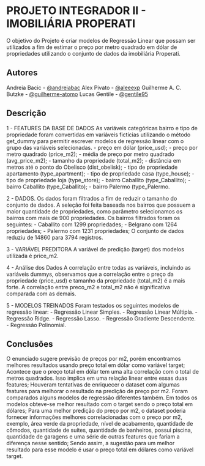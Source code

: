 
# PROJETO INTEGRADOR II - IMOBILIÁRIA PROPERATI

O objetivo do Projeto é criar modelos de Regressão Linear que possam ser utilizados a fim de estimar o preço por metro quadrado em dólar de propriedades utilizando o conjunto de dados da imobiliária Properati.


## Autores
Andreia Bacic - [@andreiabac](https://github.com/andreiabac)
Alex Pivato - [@aleeexp](https://github.com/aleeexp)
Guilherme A. C. Butzke - [@guilherme-atomo](https://github.com/guilherme-atomo)
Lucas Gentile - [@gentile95](https://github.com/gentile95)

## Descrição

   1 - FEATURES DA BASE DE DADOS
   As variáveis categóricas bairro e tipo de propriedade foram convertidas em variáveis fictícias utilizando o método get_dummy para permitir escrever modelos de regressão linear com o grupo das variáveis selecionadas.
    - preço em dólar (price_usd);
    - preço por metro quadrado (price_m2);
    - média de preço por metro quadrado (avg_price_m2);
    - tamanho da propriedade (total_m2);
    - distância em metros até o ponto do Obelisco (dist_obelisk);
    - tipo de propriedade apartamento (type_apartment);
    - tipo de propriedade casa (type_house);
    - tipo de propriedade loja (type_store);
    - bairro Caballito (type_Caballito);
    - bairro Caballito (type_Caballito);
    - bairro Palermo (type_Palermo.

   2 - DADOS.
        Os dados foram filtrados a fim de reduzir o tamanho do conjunto de dados. A seleção foi feita baseada nos bairros que possuem a maior quantidade de propriedades, como parâmetro selecionamos os bairros com mais de 900 propriedades. Os bairros filtrados foram os seguintes:
            - Caballito com 1299 propriedades;
            - Belgrano com 1264 propriedades;
            - Palermo com 1231 propriedades;
        O conjunto de dados reduziu de 14860 para 3794 registros.
        
   3 - VARIÁVEL PREDITORA
        A variável de predição (target) dos modelos utilizada é price_m2.
        
   4 - Análise dos Dados
       A correlação entre todas as variáveis, incluindo as variáveis dummys, observamos que a correlação entre o preço da propriedade (price_usd) e tamanho da propriedade (total_m2) é a mais forte.
        A correlação entre preco_m2 e total_m2 não é significativa comparada com as demais.
        

   5 - MODELOS TREINADOS
        Foram testados os seguintes modelos de regressão linear:
            - Regressão Linear Simples.
            - Regressão Linear Múltipla.
            - Regressão Ridge.
            - Regressão Lasso.
            - Regressão Gradiente Descendente.
            - Regressão Polinomial.


## Conclusões
   O enunciado sugere previsão de preços por m2, porém encontramos melhores resultados usando preço total em dólar como variável target;
   Acontece que o preço total em dólar tem uma alta correlação com o total de metros quadrados. Isso implica em uma relação linear entre essas duas features;
   Houveram tentativas de enriquecer o dataset com algumas features para melhorar o resultado na predição de preço por m2. Foram comparados alguns modelos de regressão diferentes também. Em todos os modelos obteve-se melhor resultado com o target sendo o preço total em dólares;
   Para uma melhor predição do preço por m2, o dataset poderia fornecer informações melhores correlacionadas com o preço por m2, exemplo, área verde da propriedade, nível de acabamento, quantidade de cômodos, quantidade de suítes, quantidade de banheiros, possui piscina, quantidade de garagens e uma série de outras features que fariam a diferença nesse sentido;
   Sendo assim, a sugestão para um melhor resultado para esse modelo é usar o preço total em dólares como variável target.
